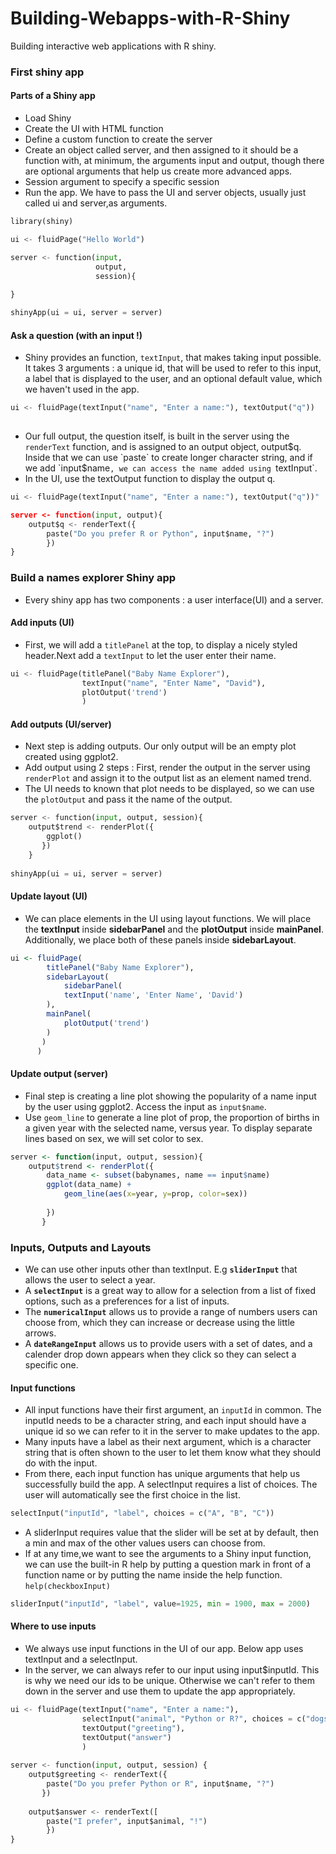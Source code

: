# Building-Webapps-with-R-Shiny
Building interactive web applications with R shiny.

### First shiny app

#### Parts of a Shiny app
- Load Shiny
- Create the UI with HTML function
- Define a custom function to create the server
- Create an object called server, and then assigned to it should be a function with, at minimum, the arguments input and output, though there are optional arguments that help us create more advanced apps.
- Session argument to specify a specific session
- Run the app. We have to pass the UI and server objects, usually just called ui and server,as arguments.

```python
library(shiny)

ui <- fluidPage("Hello World")

server <- function(input,
                   output,
                   session){
                   
}

shinyApp(ui = ui, server = server)
```

#### Ask a question (with an input !)
- Shiny provides an function, `textInput`, that makes taking input possible. It takes 3 arguments : a unique id, that will be used to refer to this input, a label that is displayed to the user, and an optional default value, which we haven't used in the app.

```python
ui <- fluidPage(textInput("name", "Enter a name:"), textOutput("q"))
    
```

- Our full output, the question itself, is built in the server using the `renderText` function, and is assigned to an output object, output$q. Inside that we can use `paste` to create longer character string, and if we add `input$name`, we can access the name added using `textInput`.
- In the UI, use the textOutput function to display the output q.

```python
ui <- fluidPage(textInput("name", "Enter a name:"), textOutput("q"))"

server <- function(input, output){
    output$q <- renderText({
        paste("Do you prefer R or Python", input$name, "?")
        })
}
```

### Build a names explorer Shiny app
- Every shiny app has two components : a user interface(UI) and a server.

#### Add inputs (UI)
- First, we will add a `titlePanel` at the top, to display a nicely styled header.Next add a `textInput` to let the user enter their name.

```python
ui <- fluidPage(titlePanel("Baby Name Explorer"),
                textInput("name", "Enter Name", "David"),
                plotOutput('trend')
                )
```

#### Add outputs (UI/server)
- Next step is adding outputs. Our only output will be an empty plot created using ggplot2.
- Add output using 2 steps : First, render the output in  the server using `renderPlot` and assign it to the output list as an element named trend.
- The UI needs to known that plot needs to be displayed, so we can use the `plotOutput` and pass it the name of the output.

```python
server <- function(input, output, session){
    output$trend <- renderPlot({
        ggplot()
       })
    }
    
shinyApp(ui = ui, server = server)
```

#### Update layout (UI)
- We can place elements in the UI using layout functions. We will place the **textInput** inside **sidebarPanel** and the **plotOutput** inside **mainPanel**. Additionally, we place both of these panels inside **sidebarLayout**.

```R
ui <- fluidPage(
        titlePanel("Baby Name Explorer"),
        sidebarLayout(
            sidebarPanel(
            textInput('name', 'Enter Name', 'David')
        ),
        mainPanel(
            plotOutput('trend')
        )
       )
      )
```

#### Update output (server)
- Final step is creating a line plot showing the popularity of a name input by the user using ggplot2. Access the input as `input$name`.
- Use `geom_line` to generate a line plot of prop, the proportion of births in a given year with the selected name, versus year. To display separate lines based on sex, we will set color to sex.

```R
server <- function(input, output, session){
    output$trend <- renderPlot({
        data_name <- subset(babynames, name == input$name)
        ggplot(data_name) + 
            geom_line(aes(x=year, y=prop, color=sex))
        
        })
       }
```

### Inputs, Outputs and Layouts
- We can use other inputs other than textInput. E.g **`sliderInput`** that allows the user to select a year.
- A **`selectInput`** is a great way to allow for a selection from a list of fixed options, such as a preferences for a list of inputs.
- The **`numericalInput`** allows us to provide a range of numbers users can choose from, which they can increase or decrease using the little arrows.
- A **`dateRangeInput`** allows us to provide users with a set of dates, and a calender drop down appears when they click so they can select a specific one.

#### Input functions
- All input functions have their first argument, an `inputId` in common. The inputId needs to be a character string, and each input should have a unique id so we can refer to it in the server to make updates to the app.
- Many inputs have a label as their next argument, which is a character string that is often shown to the user to let them know what they should do with the input.
- From there, each input function has unique arguments that help us successfully build the app. A selectInput requires a list of choices. The user will automatically see the first choice in the list.

```python
selectInput("inputId", "label", choices = c("A", "B", "C"))
```

- A sliderInput requires value that the slider will be set at by default, then a min and max of the other values users can choose from.
- If at any time,we want to see the arguments to a Shiny input function, we can use the built-in R help by putting a question mark in front of a function name or by putting the name inside the help function. `help(checkboxInput)`

```python
sliderInput("inputId", "label", value=1925, min = 1900, max = 2000)
```

#### Where to use inputs
- We always use input functions in the UI of our app. Below app uses textInput and a selectInput.
- In the server, we can always refer to our input using input$inputId. This is why we need our ids to be unique. Otherwise we can't refer to them down in the server and use them to update the app appropriately.

```python
ui <- fluidPage(textInput("name", "Enter a name:"),
                selectInput("animal", "Python or R?", choices = c("dogs", "cats")),
                textOutput("greeting"),
                textOutput("answer")
                )
                
server <- function(input, output, session) {
    output$greeting <- renderText({
        paste("Do you prefer Python or R", input$name, "?")
       })
       
    output$answer <- renderText([
        paste("I prefer", input$animal, "!")
        })
}
```

























